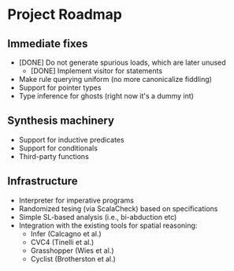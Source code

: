 # Project Roadmap

## Immediate fixes

* [DONE] Do not generate spurious loads, which are later unused
    - [DONE] Implement visitor for statements
* Make rule querying uniform (no more canonicalize fiddling)
* Support for pointer types
* Type inference for ghosts (right now it's a dummy int)

## Synthesis machinery

* Support for inductive predicates
* Support for conditionals
* Third-party functions

## Infrastructure

* Interpreter for imperative programs
* Randomized tesing (via ScalaCheck) based on specifications
* Simple SL-based analysis (i.e., bi-abduction etc)
* Integration with the existing tools for spatial reasoning:
    - Infer (Calcagno et al.)
    - CVC4 (Tinelli et al.)
    - Grasshopper (Wies et al.)
    - Cyclist (Brotherston et al.) 